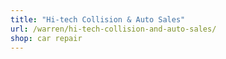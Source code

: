 ```yaml
---
title: "Hi-tech Collision & Auto Sales"
url: /warren/hi-tech-collision-and-auto-sales/
shop: car repair
---
```

